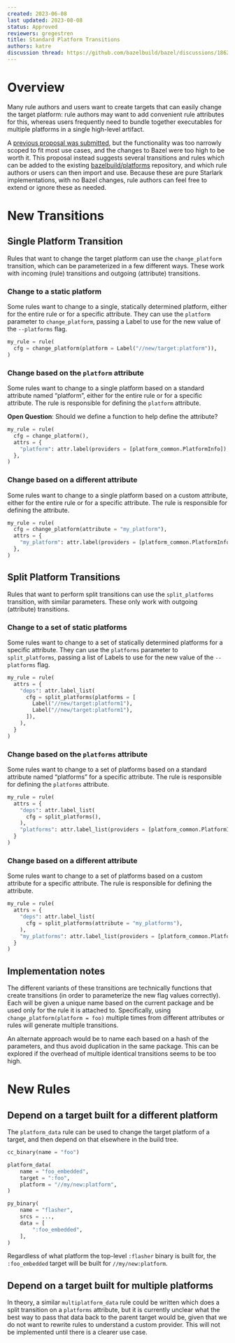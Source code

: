 ```yaml
---
created: 2023-06-08
last updated: 2023-08-08
status: Approved
reviewers: gregestren
title: Standard Platform Transitions
authors: katre
discussion thread: https://github.com/bazelbuild/bazel/discussions/18628
---
```


# Overview

Many rule authors and users want to create targets that can easily change the
target platform: rule authors may want to add convenient rule attributes for
this, whereas users frequently need to bundle together executables for multiple
platforms in a single high-level artifact.

A [previous proposal was
submitted](https://github.com/bazelbuild/proposals/blob/main/designs/2022-08-03-platforms-on-targets.md),
but the functionality was too narrowly scoped to fit most use cases, and the
changes to Bazel were too high to be worth it. This proposal instead suggests
several transitions and rules which can be added to the existing
[bazelbuild/platforms](https://github.com/bazelbuild/platforms) repository, and
which rule authors or users can then import and use. Because these are pure
Starlark implementations, with no Bazel changes, rule authors can feel free to
extend or ignore these as needed.

# New Transitions

## Single Platform Transition

Rules that want to change the target platform can use the `change_platform`
transition, which can be parameterized in a few different ways. These work with
incoming (rule) transitions and outgoing (attribute) transitions.

### Change to a static platform

Some rules want to change to a single, statically determined platform, either
for the entire rule or for a specific attribute. They can use the `platform`
parameter to `change_platform`, passing a Label to use for the new value of the
`--platforms` flag.

```py
my_rule = rule(
  cfg = change_platform(platform = Label("//new/target:platform")),
)
```

### Change based on the `platform` attribute

Some rules want to change to a single platform based on a standard attribute
named “platform”, either for the entire rule or for a specific attribute. The
rule is responsible for defining the `platform` attribute.

**Open Question**: Should we define a function to help define the attribute?

```py
my_rule = rule(
  cfg = change_platform(),
  attrs = {
    "platform": attr.label(providers = [platform_common.PlatformInfo]),
  },
)
```

### Change based on a different attribute

Some rules want to change to a single platform based on a custom attribute,
either for the entire rule or for a specific attribute. The rule is responsible
for defining the attribute.

```py
my_rule = rule(
  cfg = change_platform(attribute = "my_platform"),
  attrs = {
    "my_platform": attr.label(providers = [platform_common.PlatformInfo]),
  },
)
```

## Split Platform Transitions

Rules that want to perform split transitions can use the `split_platforms`
transition, with similar parameters. These only work with outgoing (attribute)
transitions.

### Change to a set of static platforms

Some rules want to change to a set of statically determined platforms for a
specific attribute. They can use the `platforms` parameter to
`split_platforms`, passing a list of Labels to use for the new value of the
`--platforms` flag.

```py
my_rule = rule(
  attrs = {
    "deps": attr.label_list(
      cfg = split_platforms(platforms = [
        Label("//new/target:platform1"),
        Label("//new/target:platform1"),
      ]),
    ),
  }
)
```

### Change based on the `platforms` attribute

Some rules want to change to a set of platforms based on a standard attribute
named “platforms” for a specific attribute. The rule is responsible for
defining the `platforms` attribute.

```py
my_rule = rule(
  attrs = {
    "deps": attr.label_list(
      cfg = split_platforms(),
    ),
    "platforms": attr.label_list(providers = [platform_common.PlatformInfo]),
  }
)
```

### Change based on a different attribute

Some rules want to change to a set of platforms based on a custom attribute for
a specific attribute. The rule is responsible for defining the attribute.

```py
my_rule = rule(
  attrs = {
    "deps": attr.label_list(
      cfg = split_platforms(attribute = "my_platforms"),
    ),
    "my_platforms": attr.label_list(providers = [platform_common.PlatformInfo]),
  }
)
```

## Implementation notes

The different variants of these transitions are technically functions that
create transitions (in order to parameterize the new flag values correctly).
Each will be given a unique name based on the current package and be used only
for the rule it is attached to. Specifically, using `change_platform(platform = foo)`
 multiple times from different attributes or rules will generate multiple
transitions.

An alternate approach would be to name each based on a hash of the parameters,
and thus avoid duplication in the same package. This can be explored if the
overhead of multiple identical transitions seems to be too high.

# New Rules

## Depend on a target built for a different platform

The `platform_data` rule can be used to change the target platform of a target,
and then depend on that elsewhere in the build tree.

```py
cc_binary(name = "foo")

platform_data(
    name = "foo_embedded",
    target = ":foo",
    platform = "//my/new:platform",
)

py_binary(
    name = "flasher",
    srcs = ...,
    data = [
        ":foo_embedded",
    ],
)
```

Regardless of what platform the top-level `:flasher` binary is built for, the
`:foo_embedded` target will be built for `//my/new:platform`.

## Depend on a target built for multiple platforms

In theory, a similar `multiplatform_data` rule could be written which does a
split transition on a `platforms` attribute, but it is currently unclear what
the best way to pass that data back to the parent target would be, given that
we do not want to rewrite rules to understand a custom provider. This will not
be implemented until there is a clearer use case.


